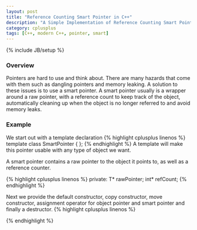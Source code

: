```yaml
---
layout: post
title: "Reference Counting Smart Pointer in C++"
description: "A Simple Implementation of Reference Counting Smart Pointer in C++"
category: cplusplus
tags: [C++, modern C++, pointer, smart]
---
```

{% include JB/setup %}

<!-- Overview -->
<h3>Overview</h3>

Pointers are hard to use and think about. There are many hazards that come with them such as dangling pointers and memory leaking. A solution to these issues is to use a smart pointer. A smart pointer usually is a wrapper around a raw pointer, with a reference count to keep track of the object, automatically cleaning up when the object is no longer referred to and avoid memory leaks.

<!-- Example -->
<h3>Example</h3>
We start out with a template declaration
<!-- Code -->
{% highlight cplusplus linenos %}
template <typename T>
class SmartPointer
{
};
{% endhighlight %}
<!-- END Code -->
 A template will make this pointer usable with any type of object we want.
 
 A smart pointer contains a raw pointer to the object it points to, as well as a reference counter.
 
 {% highlight cplusplus linenos %}
 private:
    T* rawPointer;
    int* refCount;
 {% endhighlight %}


Next we provide the default constructor, copy constructor, move constructor, assignment operator for object pointer and smart pointer and finally a destructor.
{% highlight cplusplus linenos %}
 
{% endhighlight %}

